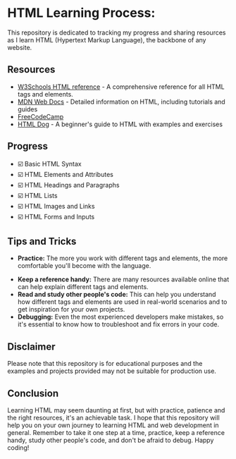 # HTML Learning Process:

This repository is dedicated to tracking my progress and sharing resources as I learn HTML (Hypertext Markup Language), the backbone of any website.

## Resources

-   [W3Schools HTML reference](https://www.w3schools.com/html/) - A comprehensive reference for all HTML tags and elements.
-   [MDN Web Docs](https://developer.mozilla.org/en-US/docs/Web/HTML) - Detailed information on HTML, including tutorials and guides
-   [FreeCodeCamp](https://www.freecodecamp.org/learn/html/)
-   [HTML Dog](https://htmldog.com/guides/html/) - A beginner's guide to HTML with examples and exercises

## Progress
-   :ballot_box_with_check: Basic HTML Syntax
-   :ballot_box_with_check: HTML Elements and Attributes
-   :ballot_box_with_check: HTML Headings and Paragraphs
-   :ballot_box_with_check: HTML Lists
-   :ballot_box_with_check: HTML Images and Links
-   :ballot_box_with_check: HTML Forms and Inputs

## Tips and Tricks

*   **Practice:** The more you work with different tags and elements, the more comfortable you'll become with the language.
-   **Keep a reference handy:** There are many resources available online that can help explain different tags and elements.
-   **Read and study other people's code:** This can help you understand how different tags and elements are used in real-world scenarios and to get inspiration for your own projects.
-   **Debugging:** Even the most experienced developers make mistakes, so it's essential to know how to troubleshoot and fix errors in your code.

## Disclaimer
Please note that this repository is for educational purposes and the examples and projects provided may not be suitable for production use.

## Conclusion
Learning HTML may seem daunting at first, but with practice, patience and the right resources, it's an achievable task. I hope that this repository will help you on your own journey to learning HTML and web development in general. Remember to take it one step at a time, practice, keep a reference handy, study other people's code, and don't be afraid to debug. Happy coding!
